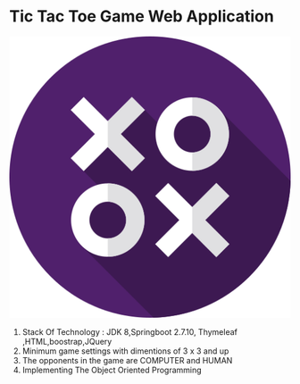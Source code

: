 # Tic Tac Toe Game Web Application
  ![/](tic-tac-toe.png)
1. Stack Of Technology : JDK 8,Springboot 2.7.10, Thymeleaf ,HTML,boostrap,JQuery
2. Minimum game settings with dimentions of 3 x 3 and up 
3. The opponents in the game are COMPUTER and HUMAN
4. Implementing The Object Oriented Programming